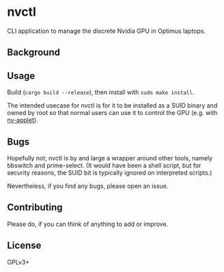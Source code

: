 # nvctl

CLI application to manage the discrete Nvidia GPU in Optimus laptops.

## Background

## Usage

Build (`cargo build --release`), then install with `sudo make install`.

The intended usecase for nvctl is for it to be installed as a SUID
binary and owned by root so that normal users can use it to control the
GPU (e.g. with [nv-applet][]).

[nv-applet]: https://github.com/anowlcalledjosh/nv-applet

## Bugs

Hopefully not; nvctl is by and large a wrapper around other tools,
namely bbswitch and prime-select. (It would have been a shell script,
but for security reasons, the SUID bit is typically ignored on
interpreted scripts.)

Nevertheless, if you find any bugs, please open an issue.

## Contributing

Please do, if you can think of anything to add or improve.

## License

GPLv3+
